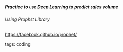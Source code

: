 ##### Practice to use Deep Learning to predict sales volume
###### Using Prophet Library
https://facebook.github.io/prophet/




tags: coding
